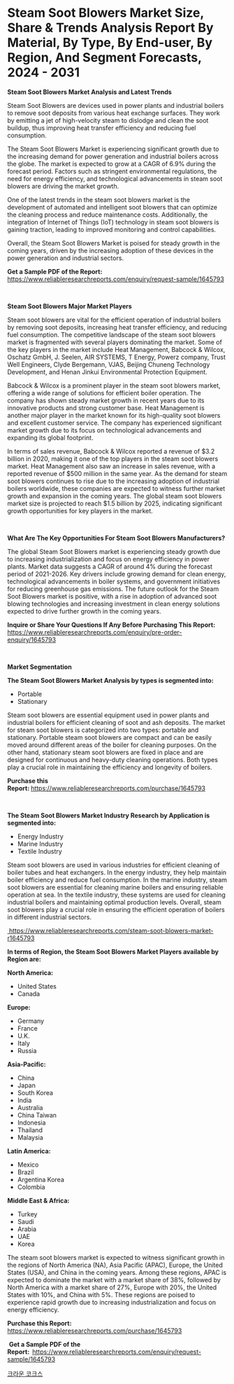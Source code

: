 <p><h1>Steam Soot Blowers Market Size, Share & Trends Analysis Report By Material, By Type, By End-user, By Region, And Segment Forecasts, 2024 - 2031</h1></p><p><strong>Steam Soot Blowers Market Analysis and Latest Trends</strong></p>
<p><p>Steam Soot Blowers are devices used in power plants and industrial boilers to remove soot deposits from various heat exchange surfaces. They work by emitting a jet of high-velocity steam to dislodge and clean the soot buildup, thus improving heat transfer efficiency and reducing fuel consumption.</p><p>The Steam Soot Blowers Market is experiencing significant growth due to the increasing demand for power generation and industrial boilers across the globe. The market is expected to grow at a CAGR of 6.9% during the forecast period. Factors such as stringent environmental regulations, the need for energy efficiency, and technological advancements in steam soot blowers are driving the market growth. </p><p>One of the latest trends in the steam soot blowers market is the development of automated and intelligent soot blowers that can optimize the cleaning process and reduce maintenance costs. Additionally, the integration of Internet of Things (IoT) technology in steam soot blowers is gaining traction, leading to improved monitoring and control capabilities.</p><p>Overall, the Steam Soot Blowers Market is poised for steady growth in the coming years, driven by the increasing adoption of these devices in the power generation and industrial sectors.</p></p>
<p><strong>Get a Sample PDF of the Report:&nbsp;</strong> <a href="https://www.reliableresearchreports.com/enquiry/request-sample/1645793">https://www.reliableresearchreports.com/enquiry/request-sample/1645793</a></p>
<p>&nbsp;</p>
<p><strong>Steam Soot Blowers Major Market Players</strong></p>
<p><p>Steam soot blowers are vital for the efficient operation of industrial boilers by removing soot deposits, increasing heat transfer efficiency, and reducing fuel consumption. The competitive landscape of the steam soot blowers market is fragmented with several players dominating the market. Some of the key players in the market include Heat Management, Babcock & Wilcox, Oschatz GmbH, J. Seelen, AIR SYSTEMS, T Energy, Powerz company, Trust Well Engineers, Clyde Bergemann, VJAS, Beijing Chuneng Technology Development, and Henan Jinkui Environmental Protection Equipment.</p><p>Babcock & Wilcox is a prominent player in the steam soot blowers market, offering a wide range of solutions for efficient boiler operation. The company has shown steady market growth in recent years due to its innovative products and strong customer base. Heat Management is another major player in the market known for its high-quality soot blowers and excellent customer service. The company has experienced significant market growth due to its focus on technological advancements and expanding its global footprint.</p><p>In terms of sales revenue, Babcock & Wilcox reported a revenue of $3.2 billion in 2020, making it one of the top players in the steam soot blowers market. Heat Management also saw an increase in sales revenue, with a reported revenue of $500 million in the same year. As the demand for steam soot blowers continues to rise due to the increasing adoption of industrial boilers worldwide, these companies are expected to witness further market growth and expansion in the coming years. The global steam soot blowers market size is projected to reach $1.5 billion by 2025, indicating significant growth opportunities for key players in the market.</p></p>
<p>&nbsp;</p>
<p><strong>What Are The Key Opportunities For Steam Soot Blowers Manufacturers?</strong></p>
<p><p>The global Steam Soot Blowers market is experiencing steady growth due to increasing industrialization and focus on energy efficiency in power plants. Market data suggests a CAGR of around 4% during the forecast period of 2021-2026. Key drivers include growing demand for clean energy, technological advancements in boiler systems, and government initiatives for reducing greenhouse gas emissions. The future outlook for the Steam Soot Blowers market is positive, with a rise in adoption of advanced soot blowing technologies and increasing investment in clean energy solutions expected to drive further growth in the coming years.</p></p>
<p><strong>Inquire or Share Your Questions If Any Before Purchasing This Report:</strong> <a href="https://www.reliableresearchreports.com/enquiry/pre-order-enquiry/1645793">https://www.reliableresearchreports.com/enquiry/pre-order-enquiry/1645793</a></p>
<p>&nbsp;</p>
<p><strong>Market Segmentation</strong></p>
<p><strong>The Steam Soot Blowers Market Analysis by types is segmented into:</strong></p>
<p><ul><li>Portable</li><li>Stationary</li></ul></p>
<p><p>Steam soot blowers are essential equipment used in power plants and industrial boilers for efficient cleaning of soot and ash deposits. The market for steam soot blowers is categorized into two types: portable and stationary. Portable steam soot blowers are compact and can be easily moved around different areas of the boiler for cleaning purposes. On the other hand, stationary steam soot blowers are fixed in place and are designed for continuous and heavy-duty cleaning operations. Both types play a crucial role in maintaining the efficiency and longevity of boilers.</p></p>
<p><strong>Purchase this Report:&nbsp;</strong><a href="https://www.reliableresearchreports.com/purchase/1645793">https://www.reliableresearchreports.com/purchase/1645793</a></p>
<p>&nbsp;</p>
<p><strong>The Steam Soot Blowers Market Industry Research by Application is segmented into:</strong></p>
<p><ul><li>Energy Industry</li><li>Marine Industry</li><li>Textile Industry</li></ul></p>
<p><p>Steam soot blowers are used in various industries for efficient cleaning of boiler tubes and heat exchangers. In the energy industry, they help maintain boiler efficiency and reduce fuel consumption. In the marine industry, steam soot blowers are essential for cleaning marine boilers and ensuring reliable operation at sea. In the textile industry, these systems are used for cleaning industrial boilers and maintaining optimal production levels. Overall, steam soot blowers play a crucial role in ensuring the efficient operation of boilers in different industrial sectors.</p></p>
<p><a href="https://www.reliableresearchreports.com/steam-soot-blowers-market-r1645793">&nbsp;https://www.reliableresearchreports.com/steam-soot-blowers-market-r1645793</a></p>
<p><strong>In terms of Region, the Steam Soot Blowers Market Players available by Region are:</strong></p>
<p>
    <p> <strong> North America: </strong>
        <ul>
            <li>United States</li>
            <li>Canada</li>
        </ul>
        </p> 
    <p> <strong> Europe: </strong>
        <ul>
            <li>Germany</li>
            <li>France</li>
            <li>U.K.</li>
            <li>Italy</li>
            <li>Russia</li>
        </ul>
        </p> 
    <p> <strong> Asia-Pacific: </strong>
        <ul>
            <li>China</li>
            <li>Japan</li>
            <li>South Korea</li>
            <li>India</li>
            <li>Australia</li>
            <li>China Taiwan</li>
            <li>Indonesia</li>
            <li>Thailand</li>
            <li>Malaysia</li>
        </ul>
        </p> 
    <p> <strong> Latin America: </strong>
        <ul>
            <li>Mexico</li>
            <li>Brazil</li>
            <li>Argentina Korea</li>
            <li>Colombia</li>
        </ul>
        </p> 
    <p> <strong> Middle East & Africa: </strong>
        <ul>
            <li>Turkey</li>
            <li>Saudi</li>
            <li>Arabia</li>
            <li>UAE</li>
            <li>Korea</li>
        </ul>
    </p>
    </p>
<p><p>The steam soot blowers market is expected to witness significant growth in the regions of North America (NA), Asia Pacific (APAC), Europe, the United States (USA), and China in the coming years. Among these regions, APAC is expected to dominate the market with a market share of 38%, followed by North America with a market share of 27%, Europe with 20%, the United States with 10%, and China with 5%. These regions are poised to experience rapid growth due to increasing industrialization and focus on energy efficiency.</p></p>
<p><strong>Purchase this Report: </strong><a href="https://www.reliableresearchreports.com/purchase/1645793">https://www.reliableresearchreports.com/purchase/1645793</a></p>
<p>&nbsp;<strong>Get a Sample PDF of the Report:&nbsp;&nbsp;</strong><a href="https://www.reliableresearchreports.com/enquiry/request-sample/1645793">https://www.reliableresearchreports.com/enquiry/request-sample/1645793</a></p>
<p><strong></strong></p>
<p><p><a href="https://github.com/sougarounis/Market-Research-Report-List-3/blob/main/221424531762.md">크라운 코크스</a></p></p>